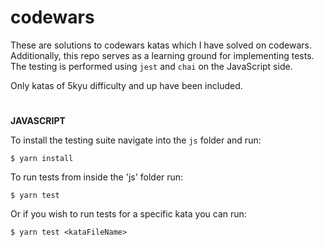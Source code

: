# codewars
These are solutions to codewars katas which I have solved on codewars.
Additionally, this repo serves as a learning ground for implementing tests.
The testing is performed using `jest` and `chai` on the JavaScript side.

Only katas of 5kyu difficulty and up have been included.

#
**JAVASCRIPT**

To install the testing suite navigate into the `js` folder and run:

```$ yarn install```

To run tests from inside the 'js' folder run:

```$ yarn test```

Or if you wish to run tests for a specific kata you can run:

```$ yarn test <kataFileName>```

